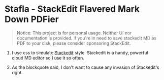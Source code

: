 Stafla - StackEdit Flavered Mark Down PDFier
====

> Notice: This project is for personal usage. Neither UI nor documentation is provided. If you're in need to save stackedit MD as PDF to your disk, please consider sponsoring StackEdit.

1. I use css to simulate [Stackedit](https://stackedit.io/) style. Stackedit is a handy, powerful cloud MD editor so I use it so often.

2. As the blockquote said, I don't want to cause any invasion of Stackedit's right. 
